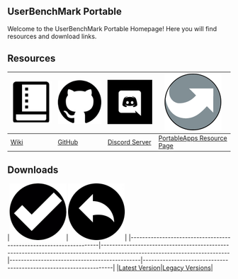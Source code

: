 ## UserBenchMark Portable
Welcome to the UserBenchMark Portable Homepage! Here you will find resources and download links.
## Resources
|![Wiki](https://github.com/JarlPenguin/JarlPenguin.github.io/blob/master/assets/icons/Octicons-repo.png)|![GitHub](https://github.com/JarlPenguin/JarlPenguin.github.io/blob/master/assets/icons/Octicons-mark-github.png)|![Discord Server](https://github.com/JarlPenguin/JarlPenguin.github.io/blob/master/assets/icons/Discord-Emblem.png)|![PortableApps Resource Page](https://github.com/JarlPenguin/JarlPenguin.github.io/blob/master/assets/icons/PortableApps.png)|   
|-------------------------------------------------------------------|---------------------------------------------------------------------------------------------------------------------------|----------------------------------------------|-------------------------------------------------------------------|
|[Wiki](https://github.com/JarlPenguin/UserBenchMarkPortable/wiki)|[GitHub](https://github.com/JarlPenguin/UserBenchMarkPortable)|[Discord Server](https://discord.gg/VVuZHqT)|[PortableApps Resource Page](https://portableapps.com/node/58071)|
## Downloads
|![Latest Version](https://github.com/JarlPenguin/JarlPenguin.github.io/blob/master/assets/icons/latest.png)|![GitHub](https://github.com/JarlPenguin/JarlPenguin.github.io/blob/master/assets/icons/previous.png)|
|-------------------------------------------------------------------|---------------------------------------------------------------------------------------------------------------------------|----------------------------------------------|-------------------------------------------------------------------|
|[Latest Version](https://github.com/JarlPenguin/UserBenchMarkPortable/releases/tag/2.9.3.999)|[Legacy Versions](https://github.com/JarlPenguin/UserBenchMarkPortable/releases)|